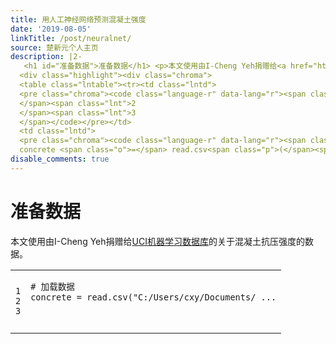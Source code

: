 ```yaml
---
title: 用人工神经网络预测混凝土强度
date: '2019-08-05'
linkTitle: /post/neuralnet/
source: 楚新元个人主页
description: |2-
   <h1 id="准备数据">准备数据</h1> <p>本文使用由I-Cheng Yeh捐赠给<a href="http://archive.ics.uci.edu/ml">UCI机器学习数据库</a>的关于混凝土抗压强度的数据。</p>
  <div class="highlight"><div class="chroma">
  <table class="lntable"><tr><td class="lntd">
  <pre class="chroma"><code class="language-r" data-lang="r"><span class="lnt">1
  </span><span class="lnt">2
  </span><span class="lnt">3
  </span></code></pre></td>
  <td class="lntd">
  <pre class="chroma"><code class="language-r" data-lang="r"><span class="c1"># 加载数据</span>
  concrete <span class="o">=</span> read.csv<span class="p">(</span><span class="s">&#34;C:/Users/cxy/Documents/ ...
disable_comments: true
---
```

 <h1 id="准备数据">准备数据</h1> <p>本文使用由I-Cheng Yeh捐赠给<a href="http://archive.ics.uci.edu/ml">UCI机器学习数据库</a>的关于混凝土抗压强度的数据。</p>
<div class="highlight"><div class="chroma">
<table class="lntable"><tr><td class="lntd">
<pre class="chroma"><code class="language-r" data-lang="r"><span class="lnt">1
</span><span class="lnt">2
</span><span class="lnt">3
</span></code></pre></td>
<td class="lntd">
<pre class="chroma"><code class="language-r" data-lang="r"><span class="c1"># 加载数据</span>
concrete <span class="o">=</span> read.csv<span class="p">(</span><span class="s">&#34;C:/Users/cxy/Documents/ ...